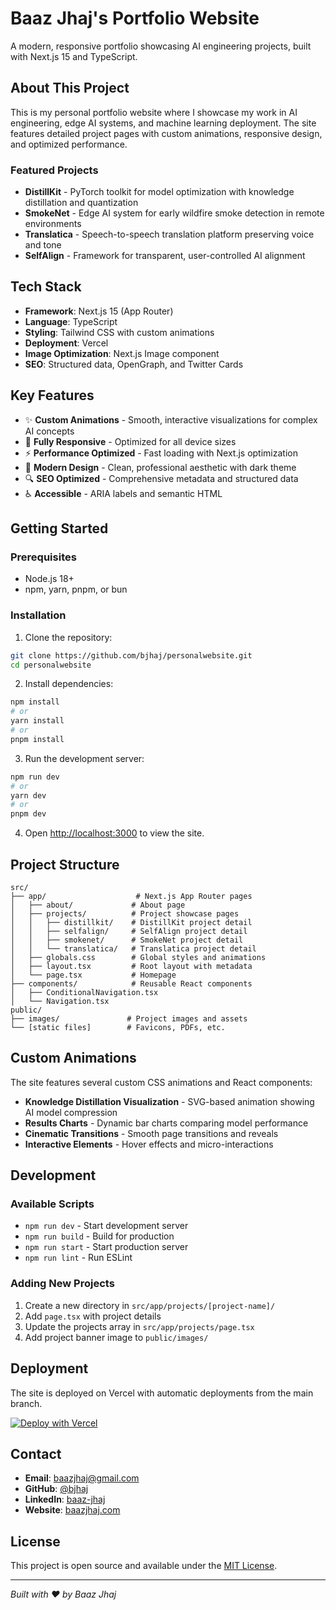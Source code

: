 # Baaz Jhaj's Portfolio Website

A modern, responsive portfolio showcasing AI engineering projects, built with Next.js 15 and TypeScript.

## About This Project

This is my personal portfolio website where I showcase my work in AI engineering, edge AI systems, and machine learning deployment. The site features detailed project pages with custom animations, responsive design, and optimized performance.

### Featured Projects

- **DistillKit** - PyTorch toolkit for model optimization with knowledge distillation and quantization
- **SmokeNet** - Edge AI system for early wildfire smoke detection in remote environments  
- **Translatica** - Speech-to-speech translation platform preserving voice and tone
- **SelfAlign** - Framework for transparent, user-controlled AI alignment

## Tech Stack

- **Framework**: Next.js 15 (App Router)
- **Language**: TypeScript
- **Styling**: Tailwind CSS with custom animations
- **Deployment**: Vercel
- **Image Optimization**: Next.js Image component
- **SEO**: Structured data, OpenGraph, and Twitter Cards

## Key Features

- ✨ **Custom Animations** - Smooth, interactive visualizations for complex AI concepts
- 📱 **Fully Responsive** - Optimized for all device sizes
- ⚡ **Performance Optimized** - Fast loading with Next.js optimization
- 🎨 **Modern Design** - Clean, professional aesthetic with dark theme
- 🔍 **SEO Optimized** - Comprehensive metadata and structured data
- ♿ **Accessible** - ARIA labels and semantic HTML

## Getting Started

### Prerequisites

- Node.js 18+ 
- npm, yarn, pnpm, or bun

### Installation

1. Clone the repository:
```bash
git clone https://github.com/bjhaj/personalwebsite.git
cd personalwebsite
```

2. Install dependencies:
```bash
npm install
# or
yarn install
# or
pnpm install
```

3. Run the development server:
```bash
npm run dev
# or
yarn dev
# or
pnpm dev
```

4. Open [http://localhost:3000](http://localhost:3000) to view the site.

## Project Structure

```
src/
├── app/                    # Next.js App Router pages
│   ├── about/             # About page
│   ├── projects/          # Project showcase pages
│   │   ├── distillkit/    # DistillKit project detail
│   │   ├── selfalign/     # SelfAlign project detail
│   │   ├── smokenet/      # SmokeNet project detail
│   │   └── translatica/   # Translatica project detail
│   ├── globals.css        # Global styles and animations
│   ├── layout.tsx         # Root layout with metadata
│   └── page.tsx           # Homepage
├── components/            # Reusable React components
│   ├── ConditionalNavigation.tsx
│   └── Navigation.tsx
public/
├── images/               # Project images and assets
└── [static files]        # Favicons, PDFs, etc.
```

## Custom Animations

The site features several custom CSS animations and React components:

- **Knowledge Distillation Visualization** - SVG-based animation showing AI model compression
- **Results Charts** - Dynamic bar charts comparing model performance
- **Cinematic Transitions** - Smooth page transitions and reveals
- **Interactive Elements** - Hover effects and micro-interactions

## Development

### Available Scripts

- `npm run dev` - Start development server
- `npm run build` - Build for production
- `npm run start` - Start production server
- `npm run lint` - Run ESLint

### Adding New Projects

1. Create a new directory in `src/app/projects/[project-name]/`
2. Add `page.tsx` with project details
3. Update the projects array in `src/app/projects/page.tsx`
4. Add project banner image to `public/images/`

## Deployment

The site is deployed on Vercel with automatic deployments from the main branch.

[![Deploy with Vercel](https://vercel.com/button)](https://vercel.com/new/clone?repository-url=https://github.com/bjhaj/personalwebsite)

## Contact

- **Email**: baazjhaj@gmail.com
- **GitHub**: [@bjhaj](https://github.com/bjhaj)
- **LinkedIn**: [baaz-jhaj](https://www.linkedin.com/in/baaz-jhaj/)
- **Website**: [baazjhaj.com](https://baazjhaj.com)

## License

This project is open source and available under the [MIT License](LICENSE).

---

*Built with ❤️ by Baaz Jhaj*